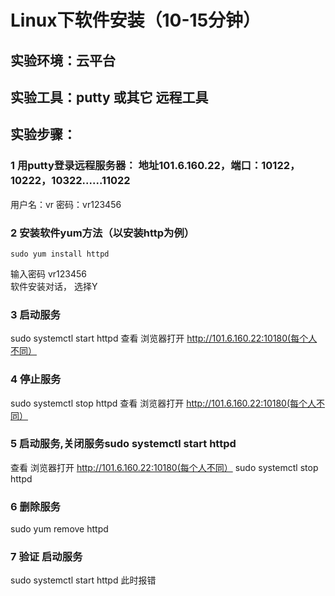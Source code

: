# Linux下软件安装（10-15分钟）
## 实验环境：云平台
## 实验工具：putty  或其它 远程工具


## 实验步骤：
### 1 用putty登录远程服务器： 地址101.6.160.22，端口：10122，10222，10322......11022
  用户名：vr    密码：vr123456
### 2 安装软件yum方法（以安装http为例）
    sudo yum install httpd
    
 输入密码 vr123456  
软件安装对话， 选择Y
### 3 启动服务  
 sudo systemctl start httpd
  查看  浏览器打开  http://101.6.160.22:10180(每个人不同）
### 4 停止服务   
 sudo systemctl stop httpd
  查看  浏览器打开  http://101.6.160.22:10180(每个人不同）
### 5 启动服务,关闭服务sudo systemctl start httpd
查看  浏览器打开  http://101.6.160.22:10180(每个人不同）
 sudo systemctl stop httpd
### 6 删除服务  
 sudo yum remove httpd
### 7 验证  启动服务  
 sudo systemctl start httpd  此时报错
